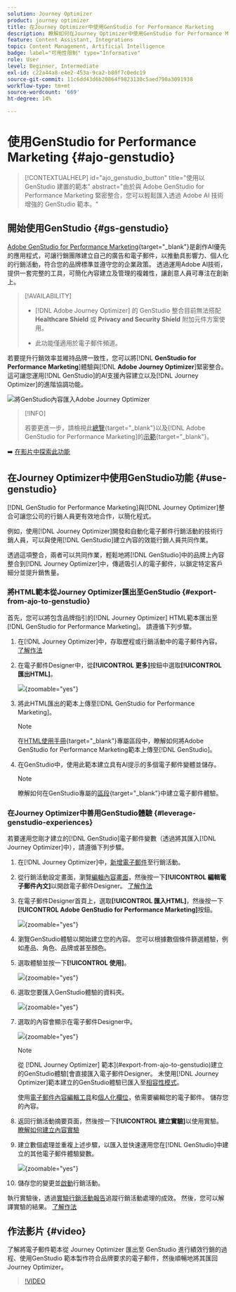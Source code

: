```yaml
---
solution: Journey Optimizer
product: journey optimizer
title: 在Journey Optimizer中使用GenStudio for Performance Marketing
description: 瞭解如何在Journey Optimizer中使用GenStudio for Performance Marketing
feature: Content Assistant, Integrations
topic: Content Management, Artificial Intelligence
badge: label="可用性限制" type="Informative"
role: User
level: Beginner, Intermediate
exl-id: c22a44a8-e4e2-453a-9ca2-b80f7c0edc19
source-git-commit: 11c6dd43d6b20864f9823130c5aed790a3091938
workflow-type: tm+mt
source-wordcount: '669'
ht-degree: 14%

---
```


# 使用GenStudio for Performance Marketing {#ajo-genstudio}

>[!CONTEXTUALHELP]
>id="ajo_genstudio_button"
>title="使用以 GenStudio 建置的範本"
>abstract="由於與 Adobe GenStudio for Performance Marketing 緊密整合，您可以輕鬆匯入透過 Adobe AI 技術增強的 GenStudio 範本。"

## 開始使用GenStudio {#gs-genstudio}

[Adobe GenStudio for Performance Marketing](https://experienceleague.adobe.com/zh-hant/docs/genstudio-for-performance-marketing/user-guide/home){target="_blank"}是創作AI優先的應用程式，可讓行銷團隊建立自己的廣告和電子郵件，以推動具影響力、個人化的行銷活動，符合您的品牌標準並遵守您的企業政策。 透過運用Adobe AI技術，提供一套完整的工具，可簡化內容建立及管理的複雜性，讓創意人員可專注在創新上。

>[!AVAILABILITY]
>
>* [!DNL Adobe Journey Optimizer] 的 GenStudio 整合目前無法搭配 **Healthcare Shield** 或 **Privacy and Security Shield** 附加元件方案使用。
>
>* 此功能僅適用於電子郵件頻道。

若要提升行銷效率並維持品牌一致性，您可以將&#x200B;[!DNL **GenStudio for Performance Marketing**]&#x200B;體驗與&#x200B;[!DNL **Adobe Journey Optimizer**]&#x200B;緊密整合。 這可讓您運用[!DNL GenStudio]的AI支援內容建立以及[!DNL Journey Optimizer]的進階協調功能。

![將GenStudio內容匯入Adobe Journey Optimizer](../rn/assets/do-not-localize/genstudio.gif)

>[!INFO]
>
>若要更進一步，請檢視此[總覽](https://business.adobe.com/products/genstudio-for-performance-marketing.html#watch-overview){target="_blank"}以及[!DNL Adobe GenStudio for Performance Marketing]的[示範](https://business.adobe.com/products/genstudio-for-performance-marketing.html#demo){target="_blank"}。

➡️ [在影片中探索此功能](#video)


<!--To access the GenStudio integration in [!DNL Adobe Journey Optimizer] feature, users need to be granted the **xxx** permission. [Learn more](../administration/permissions.md)

>[!IMPORTANT]
>
>* Before starting using this capability, read out related [Guardrails and Limitations](#generative-guardrails).-->



<!--Guardrails and limitations {#genstudio-guardrails}

General guidelines for using the GenStudio integration in [!DNL Adobe Journey Optimizer] for email generation are listed below:

See if guidelines/limitations such as the ones listed [here](gs-generative.md#generative-guardrails) for AI Assistant can apply.

The following limitations apply to GenStudio integration in [!DNL Adobe Journey Optimizer]:-->

## 在Journey Optimizer中使用GenStudio功能 {#use-genstudio}

[!DNL GenStudio for Performance Marketing]與[!DNL Journey Optimizer]整合可讓您公司的行銷人員更有效地合作，以簡化程式。

例如，使用[!DNL Journey Optimizer]開發和自動化電子郵件行銷活動的技術行銷人員，可以與使用[!DNL GenStudio]建立內容的效能行銷人員共同作業。

透過這項整合，兩者可以共同作業，輕鬆地將[!DNL GenStudio]中的品牌上內容整合到[!DNL Journey Optimizer]中，傳遞吸引人的電子郵件，以鎖定特定客戶細分並提升銷售量。

### 將HTML範本從Journey Optimizer匯出至GenStudio {#export-from-ajo-to-genstudio}

首先，您可以將包含品牌指引的[!DNL Journey Optimizer] HTML範本匯出至[!DNL GenStudio for Performance Marketing]。 請遵循下列步驟。

1. 在[!DNL Journey Optimizer]中，存取歷程或行銷活動中的電子郵件內容。 [了解作法](../email/get-started-email-design.md#key-steps)

1. 在電子郵件Designer中，從&#x200B;**[!UICONTROL 更多]**&#x200B;按鈕中選取&#x200B;**[!UICONTROL 匯出HTML]**。

   ![](assets/genstudio-export-template.png){zoomable="yes"}

1. 將此HTML匯出的範本上傳至[!DNL GenStudio for Performance Marketing]。<!--Make sure you detect the fields that the generative AI uses to insert content in order to create an actionable template.-->

   >[!NOTE]
   >
   >在[HTML使用手冊](https://experienceleague.adobe.com/en/docs/genstudio-for-performance-marketing/user-guide/content/templates/use-templates#templates-from-ajo-and-marketo){target="_blank"}專屬區段中，瞭解如何將Adobe GenStudio for Performance Marketing範本上傳至[!DNL GenStudio]。

1. 在GenStudio中，使用此範本建立具有AI提示的多個電子郵件變體並儲存。

   >[!NOTE]
   >
   >瞭解如何在GenStudio專屬的[區段](https://experienceleague.adobe.com/en/docs/genstudio-for-performance-marketing/user-guide/create/create-email-experience){target="_blank"}中建立電子郵件體驗。

### 在Journey Optimizer中善用GenStudio體驗 {#leverage-genstudio-experiences}

若要運用您剛才建立的[!DNL GenStudio]電子郵件變數（透過將其匯入[!DNL Journey Optimizer]中），請遵循下列步驟。

1. 在[!DNL Journey Optimizer]中，[新增電子郵件](../email/create-email.md)至行銷活動。

1. 從行銷活動設定畫面，瀏覽[編輯內容畫面](../email/create-email.md#define-email-content)，然後按一下&#x200B;**[!UICONTROL 編輯電子郵件內文]**&#x200B;以開啟電子郵件Designer。 [了解作法](../email/get-started-email-design.md#key-steps)

1. 在電子郵件Designer首頁上，選取&#x200B;**[!UICONTROL 匯入HTML]**，然後按一下&#x200B;**[!UICONTROL Adobe GenStudio for Performance Marketing]**&#x200B;按鈕。

   ![](assets/genstudio-pem-import-email.png){zoomable="yes"}

1. 瀏覽GenStudio體驗以開始建立您的內容。 您可以根據數個條件篩選體驗，例如產品、角色、品牌或甚至顏色。

   <!--![](assets/genstudio-filter-experiences.png){zoomable="yes"}-->

1. 選取體驗並按一下&#x200B;**[!UICONTROL 使用]**。

   ![](assets/genstudio-use-experience.png){zoomable="yes"}

1. 選取您要匯入GenStudio體驗的資料夾。

   ![](assets/genstudio-choose-destination.png){zoomable="yes"}

1. 選取的內容會顯示在電子郵件Designer中。

   ![](assets/genstudio-email-content.png){zoomable="yes"}

   >[!NOTE]
   >
   >從 [!DNL Journey Optimizer] 範本](#export-from-ajo-to-genstudio)建立的GenStudio體驗[會直接匯入電子郵件Designer。 未使用[!DNL Journey Optimizer]範本建立的GenStudio體驗已匯入至[相容性模式](../email/existing-content.md)。

   使用[電子郵件內容編輯工具](../email/content-from-scratch.md)和[個人化欄位](../personalization/personalize.md)，依需要編輯您的電子郵件。 儲存您的內容。

1. 返回行銷活動摘要頁面，然後按一下&#x200B;**[!UICONTROL 建立實驗]**&#x200B;以使用實驗。 [瞭解如何建立內容實驗](../content-management/content-experiment.md)

   <!--![](assets/genstudio-create-experiment.png){zoomable="yes"}-->

1. 建立數個處理並重複上述步驟，以匯入並快速運用您在[!DNL GenStudio]中建立的其他電子郵件體驗變數。

   ![](assets/genstudio-define-treatments.png){zoomable="yes"}

1. 儲存您的變更並[啟動](../campaigns/review-activate-campaign.md)行銷活動。

執行實驗後，透過[實驗行銷活動報告](../reports/campaign-global-report-cja-experimentation.md)追蹤行銷活動處理的成效。 然後，您可以解譯實驗的結果。 [了解作法](../content-management/get-started-experiment.md#interpret-results)

## 作法影片 {#video}

了解將電子郵件範本從 Journey Optimizer 匯出至 GenStudio 進行績效行銷的過程、使用GenStudio 範本製作符合品牌要求的電子郵件，然後順暢地將其匯回 Journey Optimizer。

>[!VIDEO](https://video.tv.adobe.com/v/3456038/?quality=12)